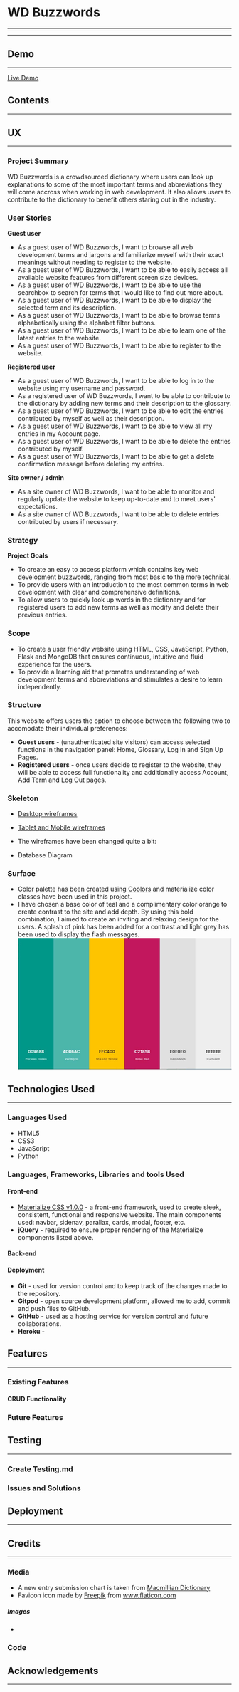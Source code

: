 # WD Buzzwords
___
___

## Demo
___
[Live Demo]()



## Contents
___


## UX
___



### Project Summary
WD Buzzwords is a crowdsourced dictionary where users can look up explanations to some of the most important terms and abbreviations they will come accross when working in web development. It also allows users to contribute to the dictionary to benefit others staring out in the industry.


### User Stories
**Guest user**
* As a guest user of WD Buzzwords, I want to browse all web development terms and jargons and familiarize myself with their exact meanings without needing to register to the website. 
* As a guest user of WD Buzzwords, I want to be able to easily access all available website features from different screen size devices.
* As a guest user of WD Buzzwords, I want to be able to use the searchbox to search for terms that I would like to find out more about.
* As a guest user of WD Buzzwords, I want to be able to display the selected term and its description. 
* As a guest user of WD Buzzwords, I want to be able to browse terms alphabetically using the alphabet filter buttons. 
* As a guest user of WD Buzzwords, I want to be able to learn one of the latest entries to the website.
* As a guest user of WD Buzzwords, I want to be able to register to the website.

**Registered user**
* As a guest user of WD Buzzwords, I want to be able to log in to the website using my username and password. 
* As a registered user of WD Buzzwords, I want to be able to contribute to the dictionary by adding new terms and their description to the glossary.
* As a guest user of WD Buzzwords, I want to be able to edit the entries contributed by myself as well as their description.
* As a guest user of WD Buzzwords, I want to be able to view all my entries in my Account page.
* As a guest user of WD Buzzwords, I want to be able to delete the entries contributed by myself.
* As a guest user of WD Buzzwords, I want to be able to get a delete confirmation message before deleting my entries.

**Site owner / admin**
* As a site owner of WD Buzzwords, I want to be able to monitor and regularly update the website to keep up-to-date and to meet users' expectations.
* As a site owner of WD Buzzwords, I want to be able to delete entries contributed by users if necessary.


### Strategy
**Project Goals**
* To create an easy to access platform which contains key web development buzzwords, ranging from most basic to the more technical.
* To provide users with an introduction to the most common terms in web development with clear and comprehensive definitions. 
* To allow users to quickly look up words in the dictionary and for registered users to add new terms as well as modify and delete their previous entries. 


### Scope
* To create a user friendly website using HTML, CSS, JavaScript, Python, Flask and MongoDB that ensures continuous, intuitive and fluid experience for the users. 
* To provide a learning aid that promotes understanding of web development terms and abbreviations and stimulates a desire to learn independently.
                                                                                              
### Structure
This website offers users the option to choose between the following two to accomodate their individual preferences:

* **Guest users** - (unauthenticated site visitors) can access selected functions in the navigation panel: Home, Glossary, Log In and Sign Up Pages.
* **Registered users** - once users decide to register to the website, they will be able to access full functionality and additionally access Account, Add Term and Log Out pages. 


### Skeleton
* [Desktop wireframes]()
* [Tablet and Mobile wireframes]()
* The wireframes have been changed quite a bit:

* Database Diagram

### Surface
* Color palette has been created using [Coolors](https://coolors.co/4db6ac-ffc400-c2185b-e0e0e0-eeeeee) and materialize color classes have been used in this project.
* I have chosen a base color of teal and a complimentary color orange to create contrast to the site and add depth. By using this bold combination, I aimed to create an inviting and relaxing design for the users. A splash of pink has been added for a contrast and light grey has been used to display the flash messages. 
![color palette](static/img/color-palette.jpg)

## Technologies Used
___
### Languages Used
* HTML5
* CSS3
* JavaScript
* Python

### Languages, Frameworks, Libraries and tools Used
#### Front-end
* [Materialize CSS v1.0.0](https://materializecss.com/) - a front-end framework, used to create sleek, consistent, functional and responsive website. 
The main components used: navbar, sidenav, parallax, cards, modal, footer, etc.  
* **jQuery** - required to ensure proper rendering of the Materialize components listed above.



#### Back-end





#### Deployment

* **Git** - used for version control and to keep track of the changes made to the repository.
* **Gitpod** - open source development platform, allowed me to add, commit and push files to GitHub. 
* **GitHub** - used as a hosting service for version control and future collaborations.
* **Heroku** - 

## Features
___

### Existing Features



#### CRUD Functionality




### Future Features 


## Testing
___
### Create Testing.md


### Issues and Solutions

## Deployment
___



## Credits
___

### Media 
* A new entry submission chart is taken from [Macmillian Dictionary](https://www.macmillandictionary.com/open-dictionary/submit.html) 
* Favicon icon made by <a href="https://www.freepik.com" title="Freepik">Freepik</a> from <a href="https://www.flaticon.com/" title="Flaticon">www.flaticon.com

##### Images
* 
### Code

## Acknowledgements
___

